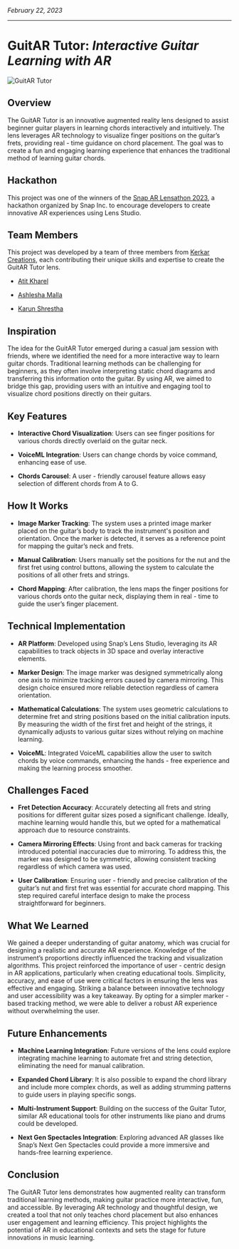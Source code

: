 *February 22, 2023*
***
# GuitAR Tutor: *Interactive Guitar Learning with AR*



![GuitAR Tutor](https://i.giphy.com/media/MeEjmsSSikKUqCNmws/giphy.gif)



## Overview

The GuitAR Tutor is an innovative augmented reality lens designed to assist beginner guitar players in learning chords interactively and intuitively. The lens leverages AR technology to visualize finger positions on the guitar’s frets, providing real - time guidance on chord placement. The goal was to create a fun and engaging learning experience that enhances the traditional method of learning guitar chords.



## Hackathon

This project was one of the winners of the [Snap AR Lensathon 2023](https://devpost.com/software/guitar-tutor), a hackathon organized by Snap Inc. to encourage developers to create innovative AR experiences using Lens Studio.



## Team Members

This project was developed by a team of three members from [Kerkar Creations](https://kerkarcreations.com), each contributing their unique skills and expertise to create the GuitAR Tutor lens.

- [Atit Kharel](https://atitkharel.com.np)

- [Ashlesha Malla](https://ashleshamalla.com.np)

- [Karun Shrestha](https://karunshrestha.com.np)



## Inspiration

The idea for the GuitAR Tutor emerged during a casual jam session with friends, where we identified the need for a more interactive way to learn guitar chords. Traditional learning methods can be challenging for beginners, as they often involve interpreting static chord diagrams and transferring this information onto the guitar. By using AR, we aimed to bridge this gap, providing users with an intuitive and engaging tool to visualize chord positions directly on their guitars.  

## Key Features

-  **Interactive Chord Visualization**: Users can see finger positions for various chords directly overlaid on the guitar neck.

-  **VoiceML Integration**: Users can change chords by voice command, enhancing ease of use.

-  **Chords Carousel**: A user - friendly carousel feature allows easy selection of different chords from A to G.



## How It Works

-  **Image Marker Tracking**: The system uses a printed image marker placed on the guitar’s body to track the instrument's position and orientation. Once the marker is detected, it serves as a reference point for mapping the guitar’s neck and frets.

-  **Manual Calibration**: Users manually set the positions for the nut and the first fret using control buttons, allowing the system to calculate the positions of all other frets and strings.

-  **Chord Mapping**: After calibration, the lens maps the finger positions for various chords onto the guitar neck, displaying them in real - time to guide the user’s finger placement.



## Technical Implementation

-  **AR Platform**: Developed using Snap’s Lens Studio, leveraging its AR capabilities to track objects in 3D space and overlay interactive elements.

-  **Marker Design**: The image marker was designed symmetrically along one axis to minimize tracking errors caused by camera mirroring. This design choice ensured more reliable detection regardless of camera orientation.

-  **Mathematical Calculations**: The system uses geometric calculations to determine fret and string positions based on the initial calibration inputs. By measuring the width of the first fret and height of the strings, it dynamically adjusts to various guitar sizes without relying on machine learning.

-  **VoiceML**: Integrated VoiceML capabilities allow the user to switch chords by voice commands, enhancing the hands - free experience and making the learning process smoother.



## Challenges Faced

-  **Fret Detection Accuracy**: Accurately detecting all frets and string positions for different guitar sizes posed a significant challenge. Ideally, machine learning would handle this, but we opted for a mathematical approach due to resource constraints.

-  **Camera Mirroring Effects**: Using front and back cameras for tracking introduced potential inaccuracies due to mirroring. To address this, the marker was designed to be symmetric, allowing consistent tracking regardless of which camera was used.

-  **User Calibration**: Ensuring user - friendly and precise calibration of the guitar’s nut and first fret was essential for accurate chord mapping. This step required careful interface design to make the process straightforward for beginners.



## What We Learned

We gained a deeper understanding of guitar anatomy, which was crucial for designing a realistic and accurate AR experience. Knowledge of the instrument’s proportions directly influenced the tracking and visualization algorithms. This project reinforced the importance of user - centric design in AR applications, particularly when creating educational tools. Simplicity, accuracy, and ease of use were critical factors in ensuring the lens was effective and engaging. Striking a balance between innovative technology and user accessibility was a key takeaway. By opting for a simpler marker - based tracking method, we were able to deliver a robust AR experience without overwhelming the user.



## Future Enhancements

-  **Machine Learning Integration**: Future versions of the lens could explore integrating machine learning to automate fret and string detection, eliminating the need for manual calibration.

-  **Expanded Chord Library**: It is also possible to expand the chord library and include more complex chords, as well as adding strumming patterns to guide users in playing specific songs.

-  **Multi-Instrument Support**: Building on the success of the Guitar Tutor, similar AR educational tools for other instruments like piano and drums could be developed.

-  **Next Gen Spectacles Integration**: Exploring advanced AR glasses like Snap’s Next Gen Spectacles could provide a more immersive and hands-free learning experience.



## Conclusion

The GuitAR Tutor lens demonstrates how augmented reality can transform traditional learning methods, making guitar practice more interactive, fun, and accessible. By leveraging AR technology and thoughtful design, we created a tool that not only teaches chord placement but also enhances user engagement and learning efficiency. This project highlights the potential of AR in educational contexts and sets the stage for future innovations in music learning.